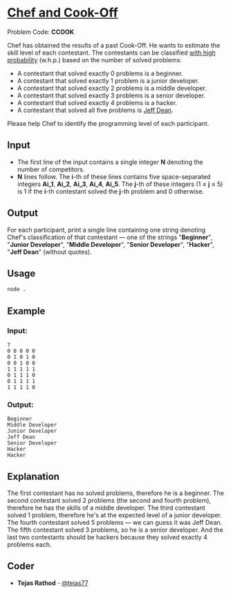 
# [Chef and Cook-Off](https://www.codechef.com/problems/CCOOK)
Problem Code: **CCOOK**

Chef has obtained the results of a past Cook-Off. He wants to estimate the skill level of each contestant. The contestants can be classified [with high probability](https://en.wikipedia.org/wiki/With_high_probability) (w.h.p.) based on the number of solved problems:

- A contestant that solved exactly 0 problems is a beginner.
- A contestant that solved exactly 1 problem is a junior developer.
- A contestant that solved exactly 2 problems is a middle developer.
- A contestant that solved exactly 3 problems is a senior developer.
- A contestant that solved exactly 4 problems is a hacker.
- A contestant that solved all five problems is [Jeff Dean](https://www.quora.com/What-are-all-the-Jeff-Dean-facts).

Please help Chef to identify the programming level of each participant.

## Input

- The first line of the input contains a single integer **N** denoting the number of competitors.
- **N** lines follow. The **i**-th of these lines contains five space-separated integers **Ai_1**, **Ai_2**, **Ai_3**, **Ai_4**, **Ai_5**. The **j**-th of these integers (1 ≤ **j** ≤ 5) is 1 if the **i**-th contestant solved the **j**-th problem and 0 otherwise.

## Output

For each participant, print a single line containing one string denoting Chef's classification of that contestant — one of the strings "**Beginner**", "**Junior Developer**", "**Middle Developer**", "**Senior Developer**", "**Hacker**", "**Jeff Dean**" (without quotes).

## Usage
```sh
node .
```
## Example
### Input:
```
7
0 0 0 0 0
0 1 0 1 0
0 0 1 0 0
1 1 1 1 1
0 1 1 1 0
0 1 1 1 1
1 1 1 1 0
```
### Output:
```
Beginner
Middle Developer
Junior Developer
Jeff Dean
Senior Developer
Hacker
Hacker
```
## Explanation

The first contestant has no solved problems, therefore he is a beginner. The second contestant solved 2 problems (the second and fourth problem), therefore he has the skills of a middle developer. The third contestant solved 1 problem, therefore he's at the expected level of a junior developer. The fourth contestant solved 5 problems — we can guess it was Jeff Dean. The fifth contestant solved 3 problems, so he is a senior developer. And the last two contestants should be hackers because they solved exactly 4 problems each.

## Coder

* **Tejas Rathod** - [@tejas77](https://github.com/tejas77)
